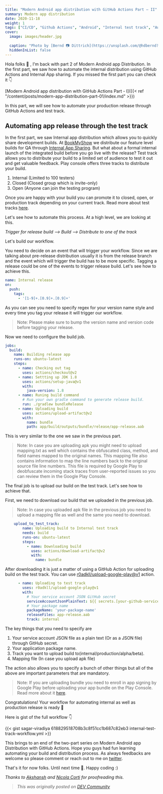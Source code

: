 ```yaml
---
title: "Modern Android app distribution with GitHub Actions Part — II"
summary: Modern app distribution
date: 2020-11-18
weight: 1
tags: ["CI/CD", "Github Actions", "Android", "Internal test track", "Automation"]
cover:
  image: images/header.jpg 
  
  caption: "Photo by [Bernd 📷 Dittrich](https://unsplash.com/@hdbernd?utm_content=creditCopyText&utm_medium=referral&utm_source=unsplash) on [Unsplash](https://unsplash.com/photos/white-and-green-bus-on-road-during-daytime-0vAAngcguI0?utm_content=creditCopyText&utm_medium=referral&utm_source=unsplash)"
  hiddenInList: false
---
```


Hola folks 👋 , I'm back with part 2 of Modern Android app Distribution. In the first part, we saw how to automate the internal distribution using GitHub Actions and Internal App sharing. If you missed the first part you can check it 👇

[Modern Android app distribution with GitHub Actions Part - I]({{< ref "/content/posts/modern-app-distribution-part-01/index.md" >}})

In this part, we will see how to automate your production release through GitHub Actions and test track.

## Automating app release through the test track

In the first part, we saw Internal app distribution which allows you to quickly share development builds. At [BookMyShow](https://in.bookmyshow.com/) we distribute our feature level builds for QA through [Internal App Sharing](https://support.google.com/googleplay/android-developer/answer/9844679?hl=en&visit_id=637411981827269812-1035070845&rd=1). But what about a formal internal launch of the integrated build before you go live with the release? Test track allows you to distribute your build to a limited set of audience to test it out and get valuable feedback. Play console offers three tracks to distribute your build.

1. Internal (Limited to 100 testers)
2. Closed (Closed group which is invite-only)
3. Open (Anyone can join the testing program)

Once you are happy with your build you can promote it to closed, open, or production track depending on your current track. Read more about test tracks [here](https://support.google.com/googleplay/android-developer/answer/9845334?hl=en).

Let's see how to automate this process. At a high level, we are looking at this.

*Trigger for release build --> Build --> Distribute to one of the track*

Let's build our workflow.

You need to decide on an event that will trigger your workflow. Since we are talking about pre-release distribution usually it is from the release branch and the event which will trigger the build has to be more specific. Tagging a release could be one of the events to trigger release build. Let's see how to achieve this.

```yml
name: Internal release
on:
  push:
    tags:
      - '[1-9]+.[0.9]+.[0.9]+'
```

As you can see you need to specify regex for your version name style and every time you tag your release it will trigger our workflow.

> Note: Please make sure to bump the version name and version code before tagging your release.

Now we need to configure the build job.

```yml
jobs:
  build:
    name: Building release app
    runs-on: ubuntu-latest
    steps:
      - name: Checking out tag
        uses: actions/checkout@v2
      - name: Settting up JDK 1.8
        uses: actions/setup-java@v1
        with:
          java-version: 1.8
      - name: Runing build command
        # Run your own gradle command to generate release build.
        run: ./gradlew bundleRelease
      - name: Uploading build
        uses: actions/upload-artifact@v2
        with:
          name: bundle
          path: app/build/outputs/bundle/release/app-release.aab
```

This is very similar to the one we saw in the previous part.

> Note: In case you are uploading apk you might need to upload mapping.txt as well which contains the obfuscated class, method, and field names mapped to the original names. This mapping file also contains information to map the line numbers back to the original source file line numbers. This file is required by Google Play to deobfuscate incoming stack traces from user-reported issues so you can review them in the Google Play Console.

The final job is to upload our build on the test track. Let's see how to achieve that.

First, we need to download our build that we uploaded in the previous job.

> Note: In case you uploaded apk file in the previous job you need to upload a mapping file as well and the same you need to download.

```yml
    upload_to_test_track:
        name: Uploading build to Internal test track
        needs: build
        runs-on: ubuntu-latest
        steps:
          - name: Downloading build
            uses: actions/download-artifact@v2
            with:
              name: bundle
```

After downloading it is just a matter of using a GitHub Action for uploading build on the test track. You can use [r0adkll/upload-google-play@v1](https://github.com/marketplace/actions/upload-android-release-to-play-store) action.

```yml
      - name: Uploading to test track
        uses: r0adkll/upload-google-play@v1
        with:
          # Your service account JSON GitHub secret
          serviceAccountJsonPlainText: ${{ secrets.[your-github-service-acc-json-secret] }}
          # Your package name
          packageName: 'your-package-name'
          releaseFiles: app-release.aab
          track: internal
```

The key things that you need to specify are

1. Your service account JSON file as a plain text (Or as a JSON file) through GitHub secret.
2. Your application package name.
3. Track you want to upload build to(internal/production/alpha/beta).
4. Mapping file (In case you upload apk file)

The action also allows you to specify a bunch of other things but all of the above are important parameters that are mandatory.

> Note: If you are uploading bundle you need to enroll in app signing by Google Play before uploading your app bundle on the Play Console. Read more about it [here](https://support.google.com/googleplay/android-developer/answer/9842756?hl=en).

Congratulations! Your workflow for automating internal as well as production release is ready 💪

Here is gist of the full workflow 👇

{{< gist sagar-viradiya 618829518708b3c8f51cc1b687c82eb3 internal-test-track-workflow.yml >}}

This brings to an end of the two-part series on Modern Android app Distribution with GitHub Actions. Hope you guys had fun learning automating your build and distribution process. As always feedbacks are welcome so please comment or reach out to me on [twitter](https://twitter.com/viradiya_sagar).

That's it for now folks. Until next time 👋. Happy coding :)

*Thanks to [Akshansh](https://twitter.com/AkshanshD) and [Nicola Corti](https://twitter.com/cortinico) for proofreading this.*

> *This was originally posted on [DEV Community](https://dev.to/sagarviradiya/modern-android-app-distribution-with-github-actions-part-ii-akk)*